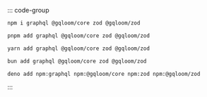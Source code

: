 ::: code-group
```sh [npm]
npm i graphql @gqloom/core zod @gqloom/zod
```
```sh [pnpm]
pnpm add graphql @gqloom/core zod @gqloom/zod
```
```sh [yarn]
yarn add graphql @gqloom/core zod @gqloom/zod
```
```sh [bun]
bun add graphql @gqloom/core zod @gqloom/zod
```
```sh [deno]
deno add npm:graphql npm:@gqloom/core npm:zod npm:@gqloom/zod
```
:::